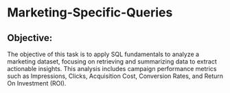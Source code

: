 # Marketing-Specific-Queries

## Objective:

The objective of this task is to apply SQL fundamentals to analyze a marketing dataset, focusing on retrieving and summarizing data to extract actionable insights. This analysis includes campaign performance metrics such as Impressions, Clicks, Acquisition Cost, Conversion Rates, and Return On Investment (ROI). 
